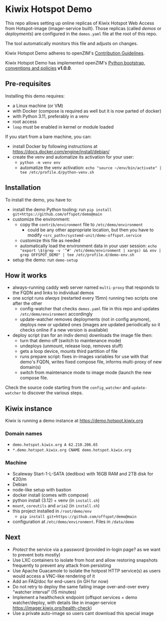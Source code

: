 # Kiwix Hotspot Demo


This repo allows setting up online replicas of Kiwix Hotspot Web Access from Hotspot-image (imager-service built).
Those replicas (called *demos* or *deployments*) are configured in the `demos.yaml` file at the root of this repo.

The tool automatically monitors this file and adjusts on changes.

Kiwix Hotspot Demo adheres to openZIM's [Contribution Guidelines](https://github.com/openzim/overview/wiki/Contributing).

Kiwix Hotspot Demo has implemented openZIM's [Python bootstrap, conventions and policies](https://github.com/openzim/_python-bootstrap/docs/Policy.md) **v1.0.0**.

## Pre-requisites

Installing this demo requires:

- a Linux machine (or VM)
- with Docker (compose is required as well but it is now parted of docker)
- with Python 3.11, preferably in a venv
- root access
- `loop` must be enabled in kernel or module loaded

If you start from a bare machine, you can:

- install Docker by following instructions at https://docs.docker.com/engine/install/debian/
- create the venv and automatize its activation for your user:
  - `python -m venv env`
  - automatize the venv activation: `echo "source ~/env/bin/activate" | tee /etc/profile.d/python-venv.sh`

## Installation

To install the demo, you have to:

- install the demo Python tooling: run `pip install git+https://github.com/offspot/demo@main`
- customize the environment:
  - copy the `contrib/environment` file to `/etc/demo/environment`
    - could be any other appropriate location, but then you have to modify `<src_path>/systemd-unit/demo-offspot.service`
  - customize this file as needed
  - automatically load the environment data in your user session: `echo "export \$(grep -v '^#' /etc/demo/environment | xargs) && env | grep OFFSPOT_DEMO" | tee /etc/profile.d/demo-env.sh`
- setup the demo: run `demo-setup`

## How it works

- always-running caddy web server named `multi-proxy` that responds to the FQDN and links to individual demos
- one script runs *always* (restarted every 15mn) running two scripts one after the other
  - config-watcher that checks `demos.yaml` file in this repo and updates `/etc/demo/environment` accordingly
  - update-watcher removes deployments (not in config anymore), deploys new or updated ones (images are updated periodically so it checks online if a new version is available)
- deploy script (ran for an indiv demo) downloads the image file then:
  - turn that demo off (switch to maintenance mode)
  - undeploys (unmount, release loop, removes stuff)
  - gets a loop device, mounts third partition of file
  - runs prepare script: fixes in-images variables for use with that demo's FQDN, writes fixed compose file, informs multi-proxy of new domain(s)
  - switch from maintenance mode to image mode (launch the new compose file.

Check the source code starting from the `config_watcher` and `update-watcher` to discover the various steps.

## Kiwix instance

Kiwix is running a demo instance at https://demo.hotspot.kiwix.org

### Domain names

- `demo.hotspot.kiwix.org A 62.210.206.65`
- `*.demo.hotspot.kiwix.org CNAME demo.hotspot.kiwix.org`

### Machine

- Scaleway Start-1-L-SATA (dedibox) with 16GB RAM and 2TB disk for €20/m
- Debian
- node-like setup with bastion
- docker install (comes with compose)
- python install (3.12) + venv (in `install.sh`)
- `mount`, `coreutils` and `aria2` (in `install.sh`)
- this project installed in `/root/demo/env`
  - `pip install git+https://github.com/offspot/demo@main`
- configuration at `/etc/demo/environment`. Files in `/data/demo`

## Next

- *Protect* the service via a password (provided in-login page? as we want to prevent bots mostly)
- Use LXC containers to isolate from host and allow restoring snapshots frequently to prevent any attack from persisting
- Use Apache Guacamole to isolate the hotpost HTTP service(s) as users would access a VNC-like rendering of it
- Add an FAQ/doc for end-users (in GH for now)
- Do not retry to deploy the same failing image over-and-over every "watcher interval" (15 minutes)
- Implement a healthcheck endpoint (offspot services + demo watcher/deploy, with details like in imager-service https://imager.kiwix.org/health-check)
- Use a private auto-image so users cant download this special image
